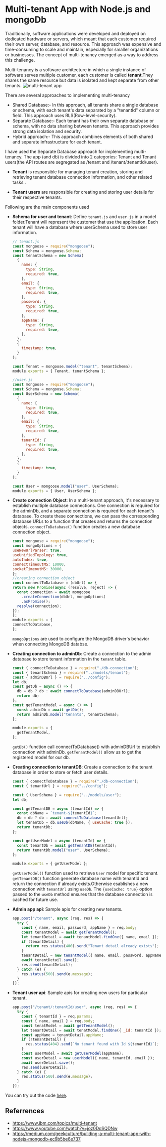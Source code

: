 # Multi-tenant App with Node.js and mongoDb

Traditionally, software applications were developed and deployed on dedicated hardware or servers, which meant that each customer required their own server, database, and resource. This approach was expensive and time-consuming to scale and maintain, especially for smaller organizations or businesses. The concept of multi-tenancy emerged as a way to address this challenge.

Multi-tenancy is a software architecture in which a single instance of software serves multiple customer, each customer is called **tenant**.They shares the same resource but data is isolated and kept separate from other tenants.
![multi-tenant app](https://user-images.githubusercontent.com/91577031/225214500-ef2823c9-5d77-41c4-adac-7020406df2b5.png)

There are several approaches to implementing multi-tenancy

- Shared Database:- In this approach, all tenants share a single database or schema, with each tenant's data separated by a "tenantId" column or field. This approach uses RLS(Row-level-security).
- Separate Database:- Each tenant has their own separate database or schema, with no data sharing between tenants. This approach provides strong data isolation and security.
- Hybrid approach:- This approach combines elements of both shared and separate infrastructure for each tenant.

I have used the Separate Database approach for implementing multi-tenancy. The app (and db) is divided into 2 categories: Tenant and Tenant users(the API routes are segregated as /tenant and /tenant/:tenantId/user).

- **Tenant** is responsible for managing tenant creation, storing and retrieving tenant database connection information, and other related tasks..

- **Tenant users** are responsible for creating and storing user details for their respective tenants.

Following are the main components used

- **Schema for user and tenant**: Define `tenant.js` and `user.js` in a model folder.Tenant will represent the customer that use the application. Each tenant will have a database where userSchema used to store user information.
    ```js
    // tenant.js
    const mongoose = require("mongoose");
    const Schema = mongoose.Schema;
    const tenantSchema = new Schema(
      {
        name: {
          type: String,
          required: true,
        },
        email: {
          type: String,
          required: true,
        },
        password: {
          type: String,
          required: true,
        },
        appName: {
          type: String,
          required: true,
        },
      },
      {
        timestamp: true,
      }
    );

    const Tenant = mongoose.model("tenant", tenantSchema);
    module.exports = { Tenant, tenantSchema };

    ```

    ```js
    //user.js
    const mongoose = require("mongoose");
    const Schema = mongoose.Schema;
    const UserSchema = new Schema(
      {
        name: {
          type: String,
          required: true,
        },
        email: {
          type: String,
          required: true,
        },
        tenantId: {
          type: String,
          required: true,
        },
      },
      {
        timestamp: true,
      }
    );

    const User = mongoose.model("user", UserSchema);
    module.exports = { User, UserSchema };

    ```

- **Create connection Object**: In a multi-tenant approach, it's necessary to establish multiple database connections. One connection is required for the adminDb, and a separate connection is required for each tenant's database. To create these connections, we can pass the corresponding database URLs to a function that creates and returns the connection objects. `connectToDatabase()` function creates a new database connection object.

    ```js
    const mongoose = require("mongoose");
    const mongoOptions = {
    useNewUrlParser: true,
    useUnifiedTopology: true,
    autoIndex: true,
    connectTimeoutMS: 10000,
    socketTimeoutMS: 30000,
    };
    //creating connection object
    const connectToDatabase = (dbUrl) => {
    return new Promise(async (resolve, reject) => {
      const connection = await mongoose
        .createConnection(dbUrl, mongoOptions)
        .asPromise();
      resolve(connection);
    });
    };
    module.exports = {
    connectToDatabase,
    };
    ```
  `mongoOptions` are used to configure the MongoDB driver's behavior when connecting MongoDB databse.

- **Creating connection to adminDb**: Create a connection to the admin database to store tenant information in the `tenant` table.

    ```js
    const { connectToDatabase } = require("./db-connection");
    const { tenantSchema } = require("../models/tenant");
    const { adminDBUrl } = require("../config");
    let db;
    const getDb = async () => {
      db = db ? db : await connectToDatabase(adminDBUrl);
      return db;
    };
    const getTenantModel = async () => {
      const adminDb = await getDb();
      return adminDb.model("tenants", tenantSchema);
    };

    module.exports = {
      getTenantModel,
    };
    ```
    `getDb()` function call connectToDatabase() with adminDBUrl to establish connection with adminDb. 
    `getTenantModel()` allow us to get the registered model for our db.

- **Creating connection to tenantDB**: Create a connection to the tenant database in order to store or fetch user details.

    ```js
    const { connectToDatabase } = require("./db-connection");
    const { tenantUrl } = require("../config");

    const { UserSchema } = require("../models/user");
    let db;

    const getTenantDB = async (tenantId) => {
      const dbName = `tenant-${tenantId}`;
      db = db ? db : await connectToDatabase(tenantUrl);
      let tenantDb = db.useDb(dbName, { useCache: true });
      return tenantDb;
    };

    const getUserModel = async (tenantId) => {
      const tenantDb = await getTenantDB(tenantId);
      return tenantDb.model("user", UserSchema);
    };

    module.exports = { getUserModel };
    ```
    `getUserModel()` function  used to retrieve `User` model for specific tenant. `getTenantDB()` function generate database name with tenantId and return the connection   if already exists.Otherwise esablishes a new connection with `tenantUrl` using `useDb`.
The `{useCache: true}` option passed to the `useDb` method ensures that the database connection is cached for future use.
- **Admin app api**: Sample apis for creating new tenants.
    ```js
    app.post("/tenant", async (req, res) => {
      try {
        const { name, email, password, appName } = req.body;
        const tenantModel = await getTenantModel();
        let tenantDetail = await tenantModel.findOne({ name, email });
        if (tenantDetail) {
          return res.status(400).send("Tenant detail already exists");
        }
        tenantDetail = new tenantModel({ name, email, password, appName });
        await tenantDetail.save();
        res.send(tenantDetail);
      } catch (e) {
        res.status(500).send(e.message);
      }
    });
    ```

- **Tenant user api**: Sample apis for creating new users for particular tenant.

    ```js
    app.post("/tenant/:tenantId/user", async (req, res) => {
      try {
        const { tenantId } = req.params;
        const { name, email } = req.body;
        const tenatModel = await getTenantModel();
        let tenantDetail = await tenatModel.findOne({ _id: tenantId });
        const appName = tenantDetail.appName;
        if (!tenantDetail) {
          res.status(404).send(`No tenant found with Id ${tenantId}`);
        }
        const userModel = await getUserModel(appName);
        const userDetail = new userModel({ name, tenantId, email });
        await userDetail.save();
        res.send(userDetail);
      } catch (e) {
        res.status(500).send(e.message);
      }
    });
    ```

You can try out the code [here](https://github.com/varsha766/MultiTanentDemo).

## Referrences
- https://www.ibm.com/topics/multi-tenant
- https://www.youtube.com/watch?v=joz0DoSQDNw
- https://medium.com/geekculture/building-a-multi-tenant-app-with-nodejs-mongodb-ec9b5be6e737
